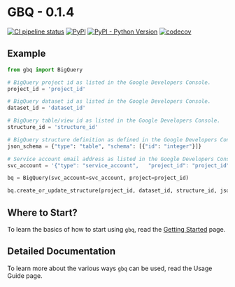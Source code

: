 # GBQ - 0.1.4

[![CI pipeline status](https://github.com/wayfair-incubator/gbq/workflows/CI/badge.svg?branch=main)][ci]
[![PyPI](https://img.shields.io/pypi/v/gbq)](https://pypi.org/project/gbq/)
[![PyPI - Python Version](https://img.shields.io/pypi/pyversions/gbq)](https://pypi.org/project/gbq/)
[![codecov](https://codecov.io/gh/wayfair-incubator/gbq/branch/main/graph/badge.svg)][codecov]

## Example

```python
from gbq import BigQuery

# BigQuery project id as listed in the Google Developers Console.
project_id = 'project_id'

# BigQuery dataset id as listed in the Google Developers Console.
dataset_id = 'dataset_id'

# BigQuery table/view id as listed in the Google Developers Console.
structure_id = 'structure_id'

# BigQuery structure definition as defined in the Google Developers Console.
json_schema = {"type": "table", "schema": [{"id": "integer"}]}

# Service account email address as listed in the Google Developers Console.
svc_account = '{"type": "service_account",   "project_id": "project_id"}'

bq = BigQuery(svc_account=svc_account, project=project_id)

bq.create_or_update_structure(project_id, dataset_id, structure_id, json_schema)
```

## Where to Start?

To learn the basics of how to start using `gbq`, read the [Getting Started][getting_started] page.

## Detailed Documentation

To learn more about the various ways `gbq` can be used, read the Usage Guide page.

[ci]: https://github.com/wayfair-incubator/gbq/actions
[codecov]: https://codecov.io/gh/wayfair-incubator/gbq
[getting_started]: getting-started.md
